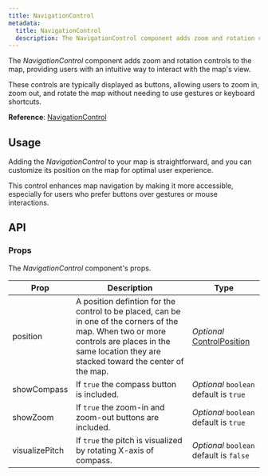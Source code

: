 ```yaml
---
title: NavigationControl
metadata:
  title: NavigationControl
  description: The NavigationControl component adds zoom and rotation controls to the map, providing users with an intuitive way to interact with the map's view.
---
```


The *NavigationControl* component adds zoom and rotation controls to the map, providing users with an intuitive way to interact with the map's view.

These controls are typically displayed as buttons, allowing users to zoom in, zoom out, and rotate the map without needing to use gestures or keyboard shortcuts.

**Reference**: [NavigationControl](https://maplibre.org/maplibre-gl-js/docs/API/classes/NavigationControl)

## Usage

Adding the *NavigationControl* to your map is straightforward, and you can customize its position on the map for optimal user experience.

This control enhances map navigation by making it more accessible, especially for users who prefer buttons over gestures or mouse interactions.

<example id="controls/navigation" />

## API

### Props

The *NavigationControl* component's props.

| Prop  | Description                                                                                                                                | Type |
|-------|--------------------------------------------------------------------------------------------------------------------------------------------|------|
| position | A position defintion for the control to be placed, can be in one of the corners of the map. When two or more controls are places in the same location they are stacked toward the center of the map. | *Optional* [ControlPosition](https://maplibre.org/maplibre-gl-js/docs/API/type-aliases/ControlPosition) |
| showCompass | If `true` the compass button is included. | *Optional* `boolean` default is `true` |
| showZoom | If `true` the zoom-in and zoom-out buttons are included. | *Optional* `boolean` default is `true` |
| visualizePitch | If `true` the pitch is visualized by rotating X-axis of compass. | *Optional* `boolean` default is `false` |
